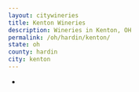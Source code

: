 ```yaml
---
layout: citywineries
title: Kenton Wineries
description: Wineries in Kenton, OH
permalink: /oh/hardin/kenton/
state: oh
county: hardin
city: kenton
---
```

-
